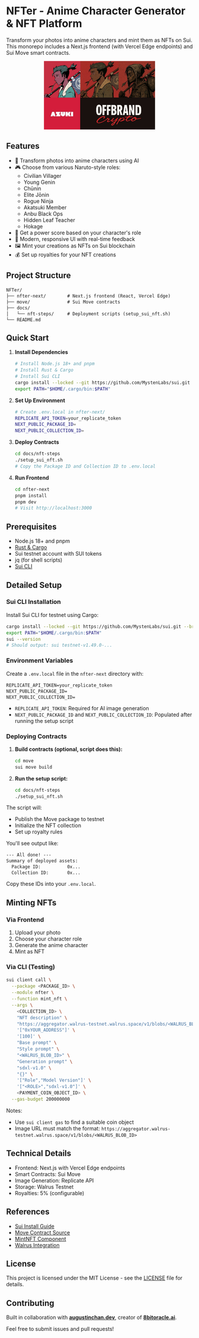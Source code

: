 # NFTer - Anime Character Generator & NFT Platform

Transform your photos into anime characters and mint them as NFTs on Sui. This monorepo includes a Next.js frontend (with Vercel Edge endpoints) and Sui Move smart contracts.

<p align="center">
  <img src="nfter-next/public/offbrand.png" alt="Offbrand Crypto Logo" width="300" />
</p>

## Features

- 🎨 Transform photos into anime characters using AI
- 🎮 Choose from various Naruto-style roles:
  - Civilian Villager
  - Young Genin
  - Chūnin
  - Elite Jōnin
  - Rogue Ninja
  - Akatsuki Member
  - Anbu Black Ops
  - Hidden Leaf Teacher
  - Hokage
- 💪 Get a power score based on your character's role
- 🎯 Modern, responsive UI with real-time feedback
- 🖼️ Mint your creations as NFTs on Sui blockchain
- 💰 Set up royalties for your NFT creations

## Project Structure

```text
NFTer/
├── nfter-next/        # Next.js frontend (React, Vercel Edge)
├── move/              # Sui Move contracts
├── docs/
│   └── nft-steps/     # Deployment scripts (setup_sui_nft.sh)
└── README.md
```

## Quick Start

1. **Install Dependencies**

   ```bash
   # Install Node.js 18+ and pnpm
   # Install Rust & Cargo
   # Install Sui CLI
   cargo install --locked --git https://github.com/MystenLabs/sui.git --branch testnet sui
   export PATH="$HOME/.cargo/bin:$PATH"
   ```

2. **Set Up Environment**

   ```bash
   # Create .env.local in nfter-next/
   REPLICATE_API_TOKEN=your_replicate_token
   NEXT_PUBLIC_PACKAGE_ID=
   NEXT_PUBLIC_COLLECTION_ID=
   ```

3. **Deploy Contracts**

   ```bash
   cd docs/nft-steps
   ./setup_sui_nft.sh
   # Copy the Package ID and Collection ID to .env.local
   ```

4. **Run Frontend**
   ```bash
   cd nfter-next
   pnpm install
   pnpm dev
   # Visit http://localhost:3000
   ```

## Prerequisites

- Node.js 18+ and pnpm
- [Rust & Cargo](https://www.rust-lang.org/tools/install)
- Sui testnet account with SUI tokens
- jq (for shell scripts)
- [Sui CLI](https://docs.sui.io/guides/developer/getting-started/sui-install)

## Detailed Setup

### Sui CLI Installation

Install Sui CLI for testnet using Cargo:

```bash
cargo install --locked --git https://github.com/MystenLabs/sui.git --branch testnet sui
export PATH="$HOME/.cargo/bin:$PATH"
sui --version
# Should output: sui testnet-v1.49.0-...
```

### Environment Variables

Create a `.env.local` file in the `nfter-next` directory with:

```env
REPLICATE_API_TOKEN=your_replicate_token
NEXT_PUBLIC_PACKAGE_ID=
NEXT_PUBLIC_COLLECTION_ID=
```

- `REPLICATE_API_TOKEN`: Required for AI image generation
- `NEXT_PUBLIC_PACKAGE_ID` and `NEXT_PUBLIC_COLLECTION_ID`: Populated after running the setup script

### Deploying Contracts

1. **Build contracts (optional, script does this):**

   ```bash
   cd move
   sui move build
   ```

2. **Run the setup script:**
   ```bash
   cd docs/nft-steps
   ./setup_sui_nft.sh
   ```

The script will:

- Publish the Move package to testnet
- Initialize the NFT collection
- Set up royalty rules

You'll see output like:

```text
--- All done! ---
Summary of deployed assets:
  Package ID:          0x...
  Collection ID:       0x...
```

Copy these IDs into your `.env.local`.

## Minting NFTs

### Via Frontend

1. Upload your photo
2. Choose your character role
3. Generate the anime character
4. Mint as NFT

### Via CLI (Testing)

```bash
sui client call \
  --package <PACKAGE_ID> \
  --module nfter \
  --function mint_nft \
  --args \
    <COLLECTION_ID> \
    "NFT description" \
    "https://aggregator.walrus-testnet.walrus.space/v1/blobs/<WALRUS_BLOB_ID>" \
    '["0xYOUR_ADDRESS"]' \
    '[100]' \
    "Base prompt" \
    "Style prompt" \
    "<WALRUS_BLOB_ID>" \
    "Generation prompt" \
    "sdxl-v1.0" \
    "{}" \
    '["Role","Model Version"]' \
    '["<ROLE>","sdxl-v1.0"]' \
    <PAYMENT_COIN_OBJECT_ID> \
  --gas-budget 200000000
```

Notes:

- Use `sui client gas` to find a suitable coin object
- Image URL must match the format: `https://aggregator.walrus-testnet.walrus.space/v1/blobs/<WALRUS_BLOB_ID>`

## Technical Details

- Frontend: Next.js with Vercel Edge endpoints
- Smart Contracts: Sui Move
- Image Generation: Replicate API
- Storage: Walrus Testnet
- Royalties: 5% (configurable)

## References

- [Sui Install Guide](https://docs.sui.io/guides/developer/getting-started/sui-install)
- [Move Contract Source](https://www.google.com/search?q=move/sources/nfter.move)
- [MintNFT Component](https://www.google.com/search?q=nfter-next/src/components/MintNFT.tsx)
- [Walrus Integration](https://www.google.com/search?q=nfter-next/src/lib/walrus.ts)

## License

This project is licensed under the MIT License - see the [LICENSE](LICENSE) file for details.

## Contributing

Built in collaboration with **[augustinchan.dev](https://augustinchan.dev)**, creator of **[8bitoracle.ai](https://8bitoracle.ai)**.

Feel free to submit issues and pull requests!

